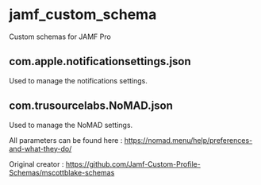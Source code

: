 # jamf_custom_schema
Custom schemas for JAMF Pro

## com.apple.notificationsettings.json
Used to manage the notifications settings.

## com.trusourcelabs.NoMAD.json
Used to manage the NoMAD settings.

All parameters can be found here : https://nomad.menu/help/preferences-and-what-they-do/

Original creator : https://github.com/Jamf-Custom-Profile-Schemas/mscottblake-schemas
